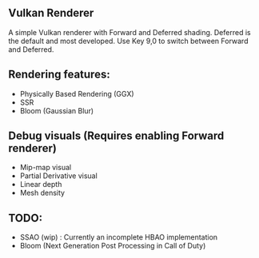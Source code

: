 ## Vulkan Renderer
A simple Vulkan renderer with Forward and Deferred shading.
Deferred is the default and most developed. Use Key 9,0 to switch between Forward and Deferred.

## Rendering features: 
* Physically Based Rendering (GGX)
* SSR
* Bloom (Gaussian Blur)

## Debug visuals (Requires enabling Forward renderer)
* Mip-map visual
* Partial Derivative visual 
* Linear depth
* Mesh density

## TODO:
* SSAO (wip) : Currently an incomplete HBAO implementation 
* Bloom (Next Generation Post Processing in Call of Duty)
